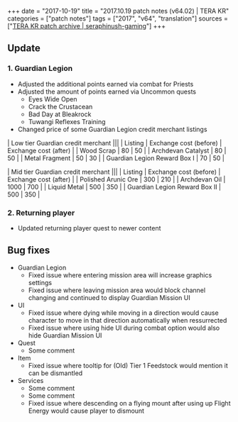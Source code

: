 +++
date = "2017-10-19"
title = "2017.10.19 patch notes (v64.02) | TERA KR"
categories = ["patch notes"]
tags = ["2017", "v64", "translation"]
sources = ["[TERA KR patch archive | seraphinush-gaming](/ko/patch/2017/v64-02)"]
+++

## Update

### **1.** Guardian Legion
- Adjusted the additional points earned via combat for Priests
- Adjusted the amount of points earned via Uncommon quests
  - Eyes Wide Open
  - Crack the Crustacean
  - Bad Day at Bleakrock
  - Tuwangi Reflexes Training
- Changed price of some Guardian Legion credit merchant listings

| Low tier Guardian credit merchant |||
| Listing | Exchange cost (before) | Exchange cost (after) |
| Wood Scrap | 80 | 50 |
| Archdevan Catalyst | 80 | 50 |
| Metal Fragment | 50 | 30 |
| Guardian Legion Reward Box I | 70 | 50 |

| Mid tier Guardian credit merchant |||
| Listing | Exchange cost (before) | Exchange cost (after) |
| Polished Arunic Ore | 300 | 210 |
| Archdevan Oil | 1000 | 700 |
| Liquid Metal | 500 | 350 |
| Guardian Legion Reward Box II | 500 | 350 |

### **2.** Returning player
- Updated returning player quest to newer content

## Bug fixes

- Guardian Legion
  - Fixed issue where entering mission area will increase graphics settings
  - Fixed issue where leaving mission area would block channel changing and continued to display Guardian Mission UI
- UI
  - Fixed issue where dying while moving in a direction would cause character to move in that direction automatically when ressurrected
  - Fixed issue where using hide UI during combat option would also hide Guardian Mission UI
- Quest
  - Some comment
- Item
  - Fixed issue where tooltip for (Old) Tier 1 Feedstock would mention it can be dismantled
- Services
  - Some comment
  - Some comment
  - Fixed issue where descending on a flying mount after using up Flight Energy would cause player to dismount
